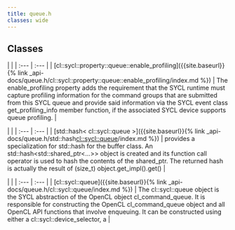 ```yaml
---
title: queue.h
classes: wide
---
```

## Classes

   |   |
| :--- | :--- |
| [cl::sycl::property::queue::enable_profiling]({{site.baseurl}}{% link _api-docs/queue.h/cl::sycl::property::queue::enable_profiling/index.md %}) | The enable_profiling property adds the requirement that the SYCL runtime must capture profiling information for the command groups that are submitted from this SYCL queue and provide said information via the SYCL event class get_profiling_info member function, if the associated SYCL device supports queue profiling.  |


   |   |
| :--- | :--- |
| [std::hash< cl::sycl::queue >]({{site.baseurl}}{% link _api-docs/queue.h/std::hash<cl::sycl::queue>/index.md %}) | provides a specialization for std::hash for the buffer class. An std::hash<std::shared_ptr<...>> object is created and its function call operator is used to hash the contents of the shared_ptr. The returned hash is actually the result of (size_t) object.get_impl().get()  |


   |   |
| :--- | :--- |
| [cl::sycl::queue]({{site.baseurl}}{% link _api-docs/queue.h/cl::sycl::queue/index.md %}) | The cl::sycl::queue object is the SYCL abstraction of the OpenCL object cl_command_queue. It is responsible for constructing the OpenCL cl_command_queue object and all OpenCL API functions that involve enqueuing. It can be constructed using either a cl::sycl::device_selector, a  |

